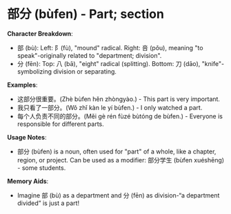 # **部分 (bùfen) - Part; section**

**Character Breakdown**:  
- 部 (bù): Left: 阝(fù), "mound" radical. Right: 咅 (pǒu), meaning "to speak"-originally related to "department; division".  
- 分 (fēn): Top: 八 (bā), "eight" radical (splitting). Bottom: 刀 (dāo), "knife"-symbolizing division or separating.

**Examples**:  
- 这部分很重要。(Zhè bùfen hěn zhòngyào.) - This part is very important.  
- 我只看了一部分。(Wǒ zhǐ kàn le yí bùfen.) - I only watched a part.  
- 每个人负责不同的部分。(Měi gè rén fùzé bùtóng de bùfen.) - Everyone is responsible for different parts.

**Usage Notes**:  
- 部分 (bùfen) is a noun, often used for "part" of a whole, like a chapter, region, or project. Can be used as a modifier: 部分学生 (bùfen xuéshēng) - some students.

**Memory Aids**:  
- Imagine 部 (bù) as a department and 分 (fēn) as division-“a department divided” is just a part!
